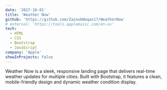 ```yaml
---
date: '2017-10-01'
title: 'Weather Now'
github: 'https://github.com/ZainubWaqas17/WeatherNow'
# external: 'https://tools.applemusic.com/en-us'
tech:
  - HTML
  - CSS
  - Bootstrap
  - JavaScript
company: 'Apple'
showInProjects: false
---
```


Weather Now is a sleek, responsive landing page that delivers real-time weather updates for multiple cities. Built with Bootstrap, it features a clean, mobile-friendly design and dynamic weather condition display.

